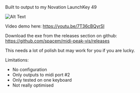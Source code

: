Built to output to my Novation LaunchKey 49

![Alt Text](https://media.giphy.com/media/JsDf0JVW5bi6dA3zWx/giphy.gif)

Video demo here: https://youtu.be/7T36cBQyrSI


Download the exe from the releases section on github: https://github.com/spacem/midi-peak-vis/releases

This needs a lot of polish but may work for you if you are lucky.

Limitations:
* No configuration
* Only outputs to midi port #2
* Only tested on one keyboard
* Not really optimised
